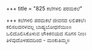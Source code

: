 +++
title = "825 ಕಲೆಗಳಲಿ ಪರಮಕಲೆ"

+++
ಕಲೆಗಳಲಿ ಪರಮಕಲೆ ಜೀವನದ ಲಲಿತಕಲೆ।  
ಕಲಿಸಲದನಳವಲ್ಲ ಬಾಹ್ಯಬೋಧನೆಯಿಂ॥  
ಒಲಿದೊಲಿಸಿಕೊಳುವ ಲೌಕಿಕನಯದ ಸೊಗಸ ನೀಂ।  
ತಿಳಿವುದೊಳಹದದಿಂದ - ಮಂಕುತಿಮ್ಮ॥  
